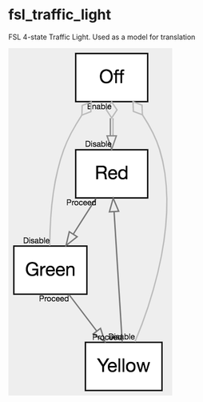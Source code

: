 # fsl_traffic_light
FSL 4-state Traffic Light.  Used as a model for translation

![](traffic%20light.png)
